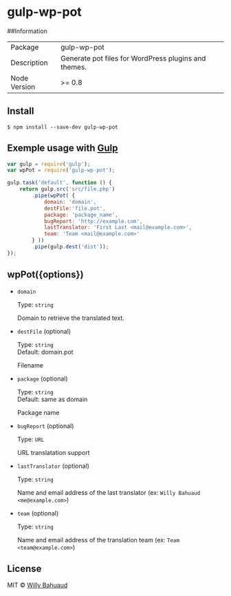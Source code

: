 # gulp-wp-pot

##Information

<table>
<tr> 
<td>Package</td><td>gulp-wp-pot</td>
</tr>
<tr>
<td>Description</td>
<td>Generate pot files for WordPress plugins and themes.</td>
</tr>
<tr>
<td>Node Version</td>
<td>>= 0.8</td>
</tr>
</table>



## Install

```
$ npm install --save-dev gulp-wp-pot
```


## Exemple usage with [Gulp](http://github.com/gulpjs/gulp)

```js
var gulp = require('gulp');
var wpPot = require('gulp-wp-pot');

gulp.task('default', function () {
	return gulp.src('src/file.php')
		.pipe(wpPot( {
			domain: 'domain',
			destFile:'file.pot',
			package: 'package_name',
			bugReport: 'http://example.com',
			lastTranslator: 'First Last <mail@example.com>',
			team: 'Team <mail@example.com>'
		} ))
		.pipe(gulp.dest('dist'));
});
```


## wpPot({options})

- `domain`

	Type: `string`  

	Domain to retrieve the translated text.

- `destFile` (optional)

	Type: `string`  
	Default: domain.pot

	Filename


- `package` (optional)

	Type: `string`  
	Default: same as domain

	Package name

- `bugReport` (optional)

	Type: `URL`  

	URL translatation support

- `lastTranslator` (optional)

	Type: `string`  

	Name and email address of the last translator (ex: `Willy Bahuaud <me@example.com>`)

- `team` (optional)

	Type: `string`  

	Name and email address of the translation team (ex: `Team <team@example.com>`)

## License

MIT © [Willy Bahuaud](https://github.com/willybahuaud)
